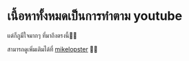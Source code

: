 # เนื้อหาทั้งหมดเป็นการทำตาม youtube
แต่ก็ภูมืใจมากๆ ที่มาถึงตรงนี้🎉🤩

สามารถดูเพิ่มเติมได้ที่
[mikelopster](https://www.youtube.com/watch?v=LSzYxSiZxNs&list=PLwZ0y9k-cYXCSSU3ujBqBWMbtZcW2OGkA) 🧑‍💻
